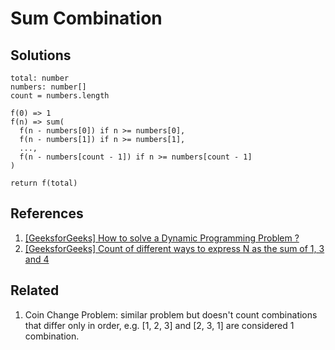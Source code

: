 # Sum Combination

## Solutions

```text
total: number
numbers: number[]
count = numbers.length

f(0) => 1
f(n) => sum(
  f(n - numbers[0]) if n >= numbers[0],
  f(n - numbers[1]) if n >= numbers[1],
  ...,
  f(n - numbers[count - 1]) if n >= numbers[count - 1]
)

return f(total)
```

## References

1. [[GeeksforGeeks] How to solve a Dynamic Programming Problem ?](https://www.geeksforgeeks.org/solve-dynamic-programming-problem/)
1. [[GeeksforGeeks] Count of different ways to express N as the sum of 1, 3 and 4](https://www.geeksforgeeks.org/count-ofdifferent-ways-express-n-sum-1-3-4/)

## Related

1. Coin Change Problem: similar problem but doesn't count combinations that differ only in order, e.g. [1, 2, 3] and [2, 3, 1] are considered 1 combination.
